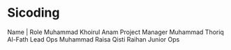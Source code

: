 # Sicoding

Name                      |         Role
Muhammad Khoirul Anam           Project Manager 
Muhammad Thoriq Al-Fath         Lead Ops 
Muhammad Raisa Qisti Raihan     Junior Ops